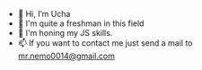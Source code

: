 - 👋 Hi, I’m Ucha
- 👀 I'm quite a freshman in this field
- 🌱 I'm honing my JS skills.
- 📫 If you want to contact me just send a mail to mr.nemo0014@gmail.com

<!---
gwynbleidd0014/gwynbleidd0014 is a ✨ special ✨ repository because its `README.md` (this file) appears on your GitHub profile.
You can click the Preview link to take a look at your changes.
--->
